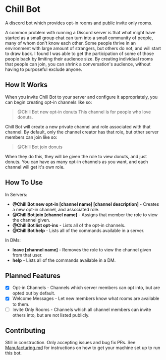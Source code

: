 Chill Bot
=========

A discord bot which provides opt-in rooms and public invite only rooms.

A common problem with running a Discord server is that what might have started as a small group chat can turn into a small community of people, many of whom don't know each other. Some people thrive in an environment with large amount of strangers, but others do not, and will start to draw back. I found I was able to get the participation of some of those people back by limiting their audience size. By creating individual rooms that people can join, you can shrink a conversation's audience, without having to purposeful exclude anyone.

## How It Works

When you invite Chill Bot to your server and configure it appropriately, you can begin creating opt-in channels like so:

> @Chill Bot new opt-in donuts This channel is for people who love donuts.

Chill Bot will create a new private channel and role associated with that channel. By default, only the channel creator has that role, but other server members can join like so:

> @Chill Bot join donuts

When they do this, they will be given the role to view donuts, and just donuts. You can have as many opt-in channels as you want, and each channel will get it's own role.

## How To Use
In Servers:
 - **@Chill Bot new opt-in \[channel name\] \[channel description\]** - Creates a new opt-in channel, and associated role.
 - **@Chill Bot join \[channel name\]** - Assigns that member the role to view the channel given.
 - **@Chill Bot list opt-ins** - Lists all of the opt-in channels.
 - **@Chill Bot help** - Lists all of the commands available in a server.

In DMs:
 - **leave \[channel name\]** - Removes the role to view the channel given from that user.
 - **help** - Lists all of the commands available in a DM.

## Planned Features
- [x] Opt-in Channels - Channels which server members can opt into, but are opted out by default.
- [x] Welcome Messages - Let new members know what rooms are available to them.
- [ ] Invite Only Rooms - Channels which all channel members can invite others into, but are not listed publicly.

## Contributing
Still in construction. Only accepting issues and bug fix PRs. See [Manufacturing.md](./Manufacturing.md) for instructions on how to get your machine set up to run this bot.

